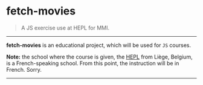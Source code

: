 # fetch-movies

> A JS exercise use at HEPL for MMI.

* * *

**fetch-movies** is an educational project, which will be used for `JS` courses.

**Note:** the school where the course is given, the [HEPL](https://hepl.be) from Liège, Belgium, is a French-speaking school. From this point, the instruction will be in French. Sorry.

* * *



